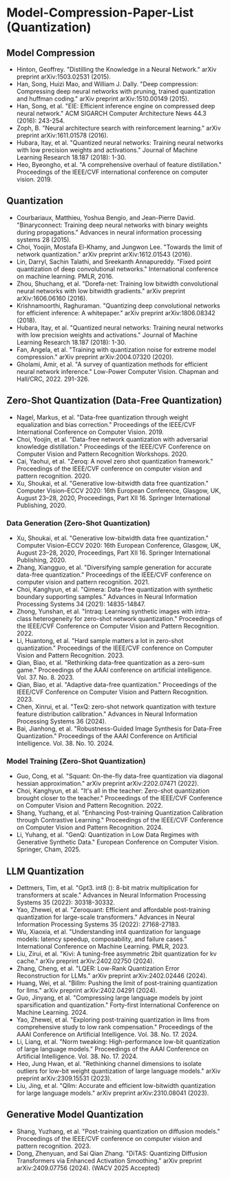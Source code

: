 # Model-Compression-Paper-List (Quantization)

## Model Compression
- Hinton, Geoffrey. "Distilling the Knowledge in a Neural Network." arXiv preprint arXiv:1503.02531 (2015).
- Han, Song, Huizi Mao, and William J. Dally. "Deep compression: Compressing deep neural networks with pruning, trained quantization and huffman coding." arXiv preprint arXiv:1510.00149 (2015).
- Han, Song, et al. "EIE: Efficient inference engine on compressed deep neural network." ACM SIGARCH Computer Architecture News 44.3 (2016): 243-254.
- Zoph, B. "Neural architecture search with reinforcement learning." arXiv preprint arXiv:1611.01578 (2016).
- Hubara, Itay, et al. "Quantized neural networks: Training neural networks with low precision weights and activations." Journal of Machine Learning Research 18.187 (2018): 1-30.
- Heo, Byeongho, et al. "A comprehensive overhaul of feature distillation." Proceedings of the IEEE/CVF international conference on computer vision. 2019.

## Quantization
- Courbariaux, Matthieu, Yoshua Bengio, and Jean-Pierre David. "Binaryconnect: Training deep neural networks with binary weights during propagations." Advances in neural information processing systems 28 (2015).
- Choi, Yoojin, Mostafa El-Khamy, and Jungwon Lee. "Towards the limit of network quantization." arXiv preprint arXiv:1612.01543 (2016).
- Lin, Darryl, Sachin Talathi, and Sreekanth Annapureddy. "Fixed point quantization of deep convolutional networks." International conference on machine learning. PMLR, 2016.
- Zhou, Shuchang, et al. "Dorefa-net: Training low bitwidth convolutional neural networks with low bitwidth gradients." arXiv preprint arXiv:1606.06160 (2016).
- Krishnamoorthi, Raghuraman. "Quantizing deep convolutional networks for efficient inference: A whitepaper." arXiv preprint arXiv:1806.08342 (2018).
- Hubara, Itay, et al. "Quantized neural networks: Training neural networks with low precision weights and activations." Journal of Machine Learning Research 18.187 (2018): 1-30.
- Fan, Angela, et al. "Training with quantization noise for extreme model compression." arXiv preprint arXiv:2004.07320 (2020).
- Gholami, Amir, et al. "A survey of quantization methods for efficient neural network inference." Low-Power Computer Vision. Chapman and Hall/CRC, 2022. 291-326.


## Zero-Shot Quantization (Data-Free Quantization)
- Nagel, Markus, et al. "Data-free quantization through weight equalization and bias correction." Proceedings of the IEEE/CVF International Conference on Computer Vision. 2019.
- Choi, Yoojin, et al. "Data-free network quantization with adversarial knowledge distillation." Proceedings of the IEEE/CVF Conference on Computer Vision and Pattern Recognition Workshops. 2020.
- Cai, Yaohui, et al. "Zeroq: A novel zero shot quantization framework." Proceedings of the IEEE/CVF conference on computer vision and pattern recognition. 2020.
- Xu, Shoukai, et al. "Generative low-bitwidth data free quantization." Computer Vision–ECCV 2020: 16th European Conference, Glasgow, UK, August 23–28, 2020, Proceedings, Part XII 16. Springer International Publishing, 2020.

### Data Generation (Zero-Shot Quantization)
- Xu, Shoukai, et al. "Generative low-bitwidth data free quantization." Computer Vision–ECCV 2020: 16th European Conference, Glasgow, UK, August 23–28, 2020, Proceedings, Part XII 16. Springer International Publishing, 2020.
- Zhang, Xiangguo, et al. "Diversifying sample generation for accurate data-free quantization." Proceedings of the IEEE/CVF conference on computer vision and pattern recognition. 2021.
- Choi, Kanghyun, et al. "Qimera: Data-free quantization with synthetic boundary supporting samples." Advances in Neural Information Processing Systems 34 (2021): 14835-14847.
- Zhong, Yunshan, et al. "Intraq: Learning synthetic images with intra-class heterogeneity for zero-shot network quantization." Proceedings of the IEEE/CVF Conference on Computer Vision and Pattern Recognition. 2022.
- Li, Huantong, et al. "Hard sample matters a lot in zero-shot quantization." Proceedings of the IEEE/CVF conference on Computer Vision and Pattern Recognition. 2023.
- Qian, Biao, et al. "Rethinking data-free quantization as a zero-sum game." Proceedings of the AAAI conference on artificial intelligence. Vol. 37. No. 8. 2023.
- Qian, Biao, et al. "Adaptive data-free quantization." Proceedings of the IEEE/CVF Conference on Computer Vision and Pattern Recognition. 2023.
- Chen, Xinrui, et al. "TexQ: zero-shot network quantization with texture feature distribution calibration." Advances in Neural Information Processing Systems 36 (2024).
- Bai, Jianhong, et al. "Robustness-Guided Image Synthesis for Data-Free Quantization." Proceedings of the AAAI Conference on Artificial Intelligence. Vol. 38. No. 10. 2024.


### Model Training (Zero-Shot Quantization)
- Guo, Cong, et al. "Squant: On-the-fly data-free quantization via diagonal hessian approximation." arXiv preprint arXiv:2202.07471 (2022).
- Choi, Kanghyun, et al. "It's all in the teacher: Zero-shot quantization brought closer to the teacher." Proceedings of the IEEE/CVF Conference on Computer Vision and Pattern Recognition. 2022.
- Shang, Yuzhang, et al. "Enhancing Post-training Quantization Calibration through Contrastive Learning." Proceedings of the IEEE/CVF Conference on Computer Vision and Pattern Recognition. 2024.
- Li, Yuhang, et al. "GenQ: Quantization in Low Data Regimes with Generative Synthetic Data." European Conference on Computer Vision. Springer, Cham, 2025.



## LLM Quantization
- Dettmers, Tim, et al. "Gpt3. int8 (): 8-bit matrix multiplication for transformers at scale." Advances in Neural Information Processing Systems 35 (2022): 30318-30332.
- Yao, Zhewei, et al. "Zeroquant: Efficient and affordable post-training quantization for large-scale transformers." Advances in Neural Information Processing Systems 35 (2022): 27168-27183.
- Wu, Xiaoxia, et al. "Understanding int4 quantization for language models: latency speedup, composability, and failure cases." International Conference on Machine Learning. PMLR, 2023.
- Liu, Zirui, et al. "Kivi: A tuning-free asymmetric 2bit quantization for kv cache." arXiv preprint arXiv:2402.02750 (2024).
- Zhang, Cheng, et al. "LQER: Low-Rank Quantization Error Reconstruction for LLMs." arXiv preprint arXiv:2402.02446 (2024).
- Huang, Wei, et al. "Billm: Pushing the limit of post-training quantization for llms." arXiv preprint arXiv:2402.04291 (2024).
- Guo, Jinyang, et al. "Compressing large language models by joint sparsification and quantization." Forty-first International Conference on Machine Learning. 2024.
- Yao, Zhewei, et al. "Exploring post-training quantization in llms from comprehensive study to low rank compensation." Proceedings of the AAAI Conference on Artificial Intelligence. Vol. 38. No. 17. 2024.
- Li, Liang, et al. "Norm tweaking: High-performance low-bit quantization of large language models." Proceedings of the AAAI Conference on Artificial Intelligence. Vol. 38. No. 17. 2024.
- Heo, Jung Hwan, et al. "Rethinking channel dimensions to isolate outliers for low-bit weight quantization of large language models." arXiv preprint arXiv:2309.15531 (2023).
- Liu, Jing, et al. "Qllm: Accurate and efficient low-bitwidth quantization for large language models." arXiv preprint arXiv:2310.08041 (2023).


## Generative Model Quantization
- Shang, Yuzhang, et al. "Post-training quantization on diffusion models." Proceedings of the IEEE/CVF conference on computer vision and pattern recognition. 2023.
- Dong, Zhenyuan, and Sai Qian Zhang. "DiTAS: Quantizing Diffusion Transformers via Enhanced Activation Smoothing." arXiv preprint arXiv:2409.07756 (2024). (WACV 2025 Accepted)
